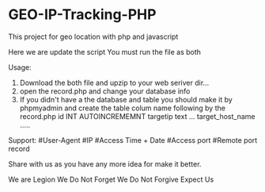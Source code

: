 # GEO-IP-Tracking-PHP
This project for geo location with php and javascript 

Here we are update the script
You must run the file as both

Usage:
1. Download the both file and upzip to your web seriver dir...
2. open the record.php and change your database info
3. If you didn't have a the database and table you should make it by phpmyadmin and create the table colum name following by the record.php
id INT AUTOINCREMEMNT 
targetip text ...
target_host_name .....

Support:
#User-Agent
#IP
#Access Time + Date
#Access port
#Remote port record

Share with us as you have any more idea for make it better.

We are Legion
We Do Not Forget
We Do Not Forgive
Expect Us
